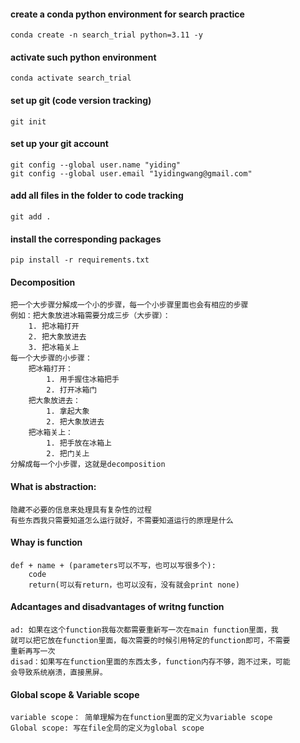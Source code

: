 #### create a conda python environment for search practice

```shell
conda create -n search_trial python=3.11 -y
```

#### activate such python environment

```shell
conda activate search_trial
```

#### set up git (code version tracking)
```shell
git init
```

#### set up your git account
```shell
git config --global user.name "yiding"
git config --global user.email "1yidingwang@gmail.com"
```

#### add all files in the folder to code tracking
```shell
git add .
```

#### install the corresponding packages

```shell
pip install -r requirements.txt
```
#### Decomposition 
```shell
把一个大步骤分解成一个小的步骤，每一个小步骤里面也会有相应的步骤
例如：把大象放进冰箱需要分成三步（大步骤）：
    1. 把冰箱打开
    2. 把大象放进去
    3. 把冰箱关上
每一个大步骤的小步骤：
    把冰箱打开：
        1. 用手握住冰箱把手
        2. 打开冰箱门
    把大象放进去：
        1. 拿起大象
        2. 把大象放进去
    把冰箱关上：
        1. 把手放在冰箱上
        2. 把门关上
分解成每一个小步骤，这就是decomposition
```

####  What  is abstraction:
```shell
隐藏不必要的信息来处理具有复杂性的过程
有些东西我只需要知道怎么运行就好，不需要知道运行的原理是什么
```

#### Whay is function
```shell
def + name + (parameters可以不写，也可以写很多个):
    code
    return(可以有return，也可以没有，没有就会print none)
```

#### Adcantages and disadvantages of writng function
```shell
ad: 如果在这个function我每次都需要重新写一次在main function里面，我
就可以把它放在function里面，每次需要的时候引用特定的function即可，不需要
重新再写一次
disad：如果写在function里面的东西太多，function内存不够，跑不过来，可能
会导致系统崩溃，直接黑屏。
```

#### Global scope & Variable scope
```shell
variable scope： 简单理解为在function里面的定义为variable scope
Global scope: 写在file全局的定义为global scope
```
